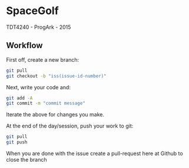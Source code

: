 # SpaceGolf
TDT4240 - ProgArk - 2015

## Workflow
First off, create a new branch:
```bash
git pull
git checkout -b "iss(issue-id-number)"
```
Next, write your code and:
```bash
git add -A
git commit -m "commit message"
```
Iterate the above for changes you make.

At the end of the day/session, push your work to git:
```bash
git pull
git push
```

When you are done with the issue create a pull-request here at Github to close the branch
